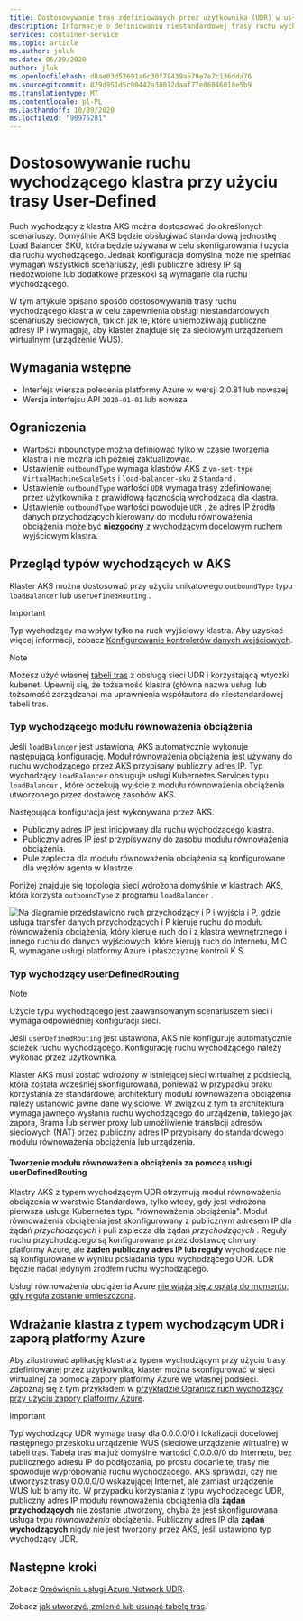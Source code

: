```yaml
---
title: Dostosowywanie tras zdefiniowanych przez użytkownika (UDR) w usłudze Azure Kubernetes Service (AKS)
description: Informacje o definiowaniu niestandardowej trasy ruchu wychodzącego w usłudze Azure Kubernetes Service (AKS)
services: container-service
ms.topic: article
ms.author: juluk
ms.date: 06/29/2020
author: jluk
ms.openlocfilehash: d8ae03d52691a6c30f78439a579e7e7c136dda76
ms.sourcegitcommit: 829d951d5c90442a38012daaf77e86046018e5b9
ms.translationtype: MT
ms.contentlocale: pl-PL
ms.lasthandoff: 10/09/2020
ms.locfileid: "90975281"
---
```

# <a name="customize-cluster-egress-with-a-user-defined-route"></a>Dostosowywanie ruchu wychodzącego klastra przy użyciu trasy User-Defined

Ruch wychodzący z klastra AKS można dostosować do określonych scenariuszy. Domyślnie AKS będzie obsługiwać standardową jednostkę Load Balancer SKU, która będzie używana w celu skonfigurowania i użycia dla ruchu wychodzącego. Jednak konfiguracja domyślna może nie spełniać wymagań wszystkich scenariuszy, jeśli publiczne adresy IP są niedozwolone lub dodatkowe przeskoki są wymagane dla ruchu wychodzącego.

W tym artykule opisano sposób dostosowywania trasy ruchu wychodzącego klastra w celu zapewnienia obsługi niestandardowych scenariuszy sieciowych, takich jak te, które uniemożliwiają publiczne adresy IP i wymagają, aby klaster znajduje się za sieciowym urządzeniem wirtualnym (urządzenie WUS).

## <a name="prerequisites"></a>Wymagania wstępne
* Interfejs wiersza polecenia platformy Azure w wersji 2.0.81 lub nowszej
* Wersja interfejsu API `2020-01-01` lub nowsza


## <a name="limitations"></a>Ograniczenia
* Wartości inboundtype można definiować tylko w czasie tworzenia klastra i nie można ich później zaktualizować.
* Ustawienie `outboundType` wymaga klastrów AKS z `vm-set-type` `VirtualMachineScaleSets` i `load-balancer-sku` z `Standard` .
* Ustawienie `outboundType` wartości `UDR` wymaga trasy zdefiniowanej przez użytkownika z prawidłową łącznością wychodzącą dla klastra.
* Ustawienie `outboundType` wartości powoduje `UDR` , że adres IP źródła danych przychodzących kierowany do modułu równoważenia obciążenia może być **niezgodny** z wychodzącym docelowym ruchem wyjściowym klastra.

## <a name="overview-of-outbound-types-in-aks"></a>Przegląd typów wychodzących w AKS

Klaster AKS można dostosować przy użyciu unikatowego `outboundType` typu `loadBalancer` lub `userDefinedRouting` .

> [!IMPORTANT]
> Typ wychodzący ma wpływ tylko na ruch wyjściowy klastra. Aby uzyskać więcej informacji, zobacz [Konfigurowanie kontrolerów danych wejściowych](ingress-basic.md).

> [!NOTE]
> Możesz użyć własnej [tabeli tras][byo-route-table] z obsługą sieci UDR i korzystającą wtyczki kubenet. Upewnij się, że tożsamość klastra (główna nazwa usługi lub tożsamość zarządzana) ma uprawnienia współautora do niestandardowej tabeli tras.

### <a name="outbound-type-of-loadbalancer"></a>Typ wychodzącego modułu równoważenia obciążenia

Jeśli `loadBalancer` jest ustawiona, AKS automatycznie wykonuje następującą konfigurację. Moduł równoważenia obciążenia jest używany do ruchu wychodzącego przez AKS przypisany publiczny adres IP. Typ wychodzący `loadBalancer` obsługuje usługi Kubernetes Services typu `loadBalancer` , które oczekują wyjście z modułu równoważenia obciążenia utworzonego przez dostawcę zasobów AKS.

Następująca konfiguracja jest wykonywana przez AKS.
   * Publiczny adres IP jest inicjowany dla ruchu wychodzącego klastra.
   * Publiczny adres IP jest przypisywany do zasobu modułu równoważenia obciążenia.
   * Pule zaplecza dla modułu równoważenia obciążenia są konfigurowane dla węzłów agenta w klastrze.

Poniżej znajduje się topologia sieci wdrożona domyślnie w klastrach AKS, która korzysta `outboundType` z programu `loadBalancer` .

![Na diagramie przedstawiono ruch przychodzący i P i wyjścia i P, gdzie usługa transfer danych przychodzących i P kieruje ruchu do modułu równoważenia obciążenia, który kieruje ruch do i z klastra wewnętrznego i innego ruchu do danych wyjściowych, które kierują ruch do Internetu, M C R, wymagane usługi platformy Azure i płaszczyznę kontroli K S.](media/egress-outboundtype/outboundtype-lb.png)

### <a name="outbound-type-of-userdefinedrouting"></a>Typ wychodzący userDefinedRouting

> [!NOTE]
> Użycie typu wychodzącego jest zaawansowanym scenariuszem sieci i wymaga odpowiedniej konfiguracji sieci.

Jeśli `userDefinedRouting` jest ustawiona, AKS nie konfiguruje automatycznie ścieżek ruchu wychodzącego. Konfigurację ruchu wychodzącego należy wykonać przez użytkownika.

Klaster AKS musi zostać wdrożony w istniejącej sieci wirtualnej z podsiecią, która została wcześniej skonfigurowana, ponieważ w przypadku braku korzystania ze standardowej architektury modułu równoważenia obciążenia należy ustanowić jawne dane wyjściowe. W związku z tym ta architektura wymaga jawnego wysłania ruchu wychodzącego do urządzenia, takiego jak zapora, Brama lub serwer proxy lub umożliwienie translacji adresów sieciowych (NAT) przez publiczny adres IP przypisany do standardowego modułu równoważenia obciążenia lub urządzenia.

#### <a name="load-balancer-creation-with-userdefinedrouting"></a>Tworzenie modułu równoważenia obciążenia za pomocą usługi userDefinedRouting

Klastry AKS z typem wychodzącym UDR otrzymują moduł równoważenia obciążenia w warstwie Standardowa, tylko wtedy, gdy jest wdrożona pierwsza usługa Kubernetes typu "równoważenia obciążenia". Moduł równoważenia obciążenia jest skonfigurowany z publicznym adresem IP dla żądań *przychodzących* i puli zaplecza dla żądań *przychodzących* . Reguły ruchu przychodzącego są konfigurowane przez dostawcę chmury platformy Azure, ale **żaden publiczny adres IP lub reguły** wychodzące nie są konfigurowane w wyniku posiadania typu wychodzącego UDR. UDR będzie nadal jedynym źródłem ruchu wychodzącego.

Usługi równoważenia obciążenia Azure [nie wiążą się z opłatą do momentu, gdy reguła zostanie umieszczona](https://azure.microsoft.com/pricing/details/load-balancer/).

## <a name="deploy-a-cluster-with-outbound-type-of-udr-and-azure-firewall"></a>Wdrażanie klastra z typem wychodzącym UDR i zaporą platformy Azure

Aby zilustrować aplikację klastra z typem wychodzącym przy użyciu trasy zdefiniowanej przez użytkownika, klaster można skonfigurować w sieci wirtualnej za pomocą zapory platformy Azure we własnej podsieci. Zapoznaj się z tym przykładem w [przykładzie Ogranicz ruch wychodzący przy użyciu zapory platformy Azure](limit-egress-traffic.md#restrict-egress-traffic-using-azure-firewall).

> [!IMPORTANT]
> Typ wychodzący UDR wymaga trasy dla 0.0.0.0/0 i lokalizacji docelowej następnego przeskoku urządzenie WUS (sieciowe urządzenie wirtualne) w tabeli tras.
> Tabela tras ma już domyślne wartości 0.0.0.0/0 do Internetu, bez publicznego adresu IP do podłączania, po prostu dodanie tej trasy nie spowoduje wypróbowania ruchu wychodzącego. AKS sprawdzi, czy nie utworzysz trasy 0.0.0.0/0 wskazującej Internet, ale zamiast urządzenie WUS lub bramy itd. W przypadku korzystania z typu wychodzącego UDR, publiczny adres IP modułu równoważenia obciążenia dla **żądań przychodzących** nie zostanie utworzony, chyba że jest skonfigurowana usługa typu *równoważenia* obciążenia. Publiczny adres IP dla **żądań wychodzących** nigdy nie jest tworzony przez AKS, jeśli ustawiono typ wychodzący UDR.

## <a name="next-steps"></a>Następne kroki

Zobacz [Omówienie usługi Azure Network UDR](../virtual-network/virtual-networks-udr-overview.md).

Zobacz [jak utworzyć, zmienić lub usunąć tabelę tras](../virtual-network/manage-route-table.md).

<!-- LINKS - internal -->
[az-aks-get-credentials]: /cli/azure/aks?view=azure-cli-latest#az-aks-get-credentials
[byo-route-table]: configure-kubenet.md#bring-your-own-subnet-and-route-table-with-kubenet

